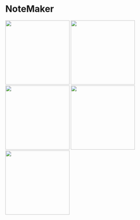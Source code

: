 # NoteMaker

<img src="https://user-images.githubusercontent.com/88718312/138225134-83b8b920-5469-4376-8218-9600d9320922.jpg" width="200">
<img src="https://user-images.githubusercontent.com/88718312/138225149-f2182d1b-39cc-465c-83cb-6bbf1fdc6e3d.jpg" width="200">
<img src="https://user-images.githubusercontent.com/88718312/138225156-a8444a34-87c7-4296-9106-0cf693fdd2f2.jpg" width="200">
<img src="https://user-images.githubusercontent.com/88718312/138225164-cc8a291e-82c4-458b-a5b4-980056a95883.jpg" width="200">
<img src="https://user-images.githubusercontent.com/88718312/138225164-cc8a291e-82c4-458b-a5b4-980056a95883.jpg" width="200">
